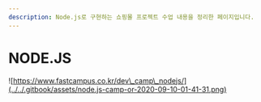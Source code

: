 ```yaml
---
description: Node.js로 구현하는 쇼핑몰 프로젝트 수업 내용을 정리한 페이지입니다.
---
```


# NODE.JS

![https://www.fastcampus.co.kr/dev\_camp\_nodejs/](../../.gitbook/assets/node.js-camp-or-2020-09-10-01-41-31.png)

